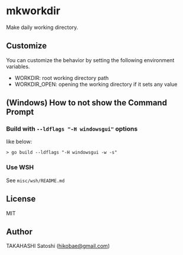 # mkworkdir

Make daily working directory.

## Customize

You can customize the behavior by setting the following environment variables.

- WORKDIR: root working directory path
- WORKDIR_OPEN: opening the working directory if it sets any value

## (Windows) How to not show the Command Prompt

### Build with `--ldflags "-H windowsgui"` options

like below:

```
> go build --ldflags "-H windowsgui -w -s"
```

### Use WSH

See `misc/wsh/README.md`

## License

MIT

## Author

TAKAHASHI Satoshi (hikobae@gmail.com)
